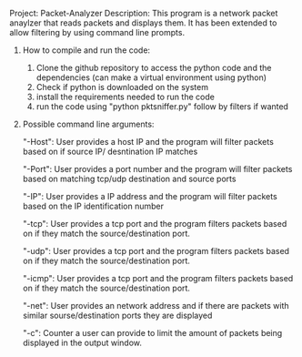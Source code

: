 Project: Packet-Analyzer
Description: This program is a network packet anaylzer that reads packets and displays them.
             It has been extended to allow filtering by using command line prompts.

1) How to compile and run the code:
    1) Clone the github repository to access the python code and the dependencies (can make a virtual environment using python)
    2) Check if python is downloaded on the system
    3) install the requirements needed to run the code 
    4) run the code using "python pktsniffer.py" follow by filters if wanted

2) Possible command line arguments:

    "-Host": User provides a host IP and the program will filter packets based on if source IP/ desntination IP matches

    "-Port": User provides a port number and the program will filter packets based on matching tcp/udp destination and source ports

    "-IP": User provides a IP address and the program will filter packets based on the IP identification number

    "-tcp": User provides a tcp port and the program filters packets based on if they match the source/destination port.

    "-udp": User provides a tcp port and the program filters packets based on if they match the source/destination port.

    "-icmp": User provides a tcp port and the program filters packets based on if they match the source/destination port.

    "-net": User provides an network address and if there are packets with similar sourse/destination ports they are displayed

    "-c": Counter a user can provide to limit the amount of packets being displayed in the output window.


